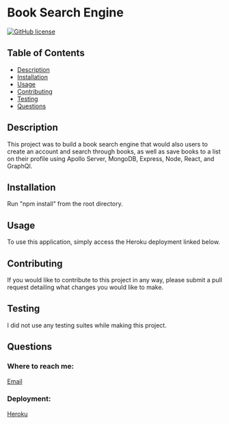 # Book Search Engine
 [![GitHub license](https://img.shields.io/badge/license-MIT-blue)](https://opensource.org/licenses/MIT)

  ## Table of Contents
  * [Description](#description)
  * [Installation](#installation)
  * [Usage](#usage)
  * [Contributing](#contributing)
  * [Testing](#testing)
  * [Questions](#questions)
  
  ## Description

  This project was to build a book search engine that would also users to create an account and search through books, as well as save books to a list on their profile using Apollo Server, MongoDB, Express, Node, React, and GraphQl.

  ## Installation

  Run "npm install" from the root directory.
  
  ## Usage
  To use this application, simply access the Heroku deployment linked below.
  
  ## Contributing

  If you would like to contribute to this project in any way, please submit a pull request detailing what changes you would like to make.

  ## Testing

  I did not use any testing suites while making this project.

  ## Questions

  ### Where to reach me:
  [Email](mailto:bleakneyb@gmail.com)
  
  ### Deployment:
  [Heroku](https://enigmatic-hamlet-87782.herokuapp.com/)